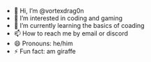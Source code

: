 - 👋 Hi, I’m @vortexdrag0n
- 👀 I’m interested in coding and gaming
- 🌱 I’m currently learning the basics of coading
- 📫 How to reach me by email or discord
- 😄 Pronouns: he/him
- ⚡ Fun fact: am giraffe

<!---
vortexdrag0n/vortexdrag0n is a ✨ special ✨ repository because its `README.md` (this file) appears on your GitHub profile.
You can click the Preview link to take a look at your changes.
--->
